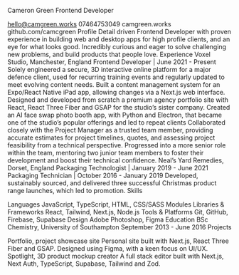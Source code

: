 Cameron Green
Frontend Developer

hello@camgreen.works 07464753049 camgreen.works github.com/camcgreen
Profile
Detail driven Frontend Developer with proven experience in building web and desktop apps for high profile clients, and an eye for what looks good. Incredibly curious and eager to solve challenging new problems, and build products that people love.
Experience
Voxel Studio, Manchester, England
Frontend Developer | June 2021 - Present
Solely engineered a secure, 3D interactive online platform for a major defence client, used for recurring training events and regularly updated to meet evolving content needs.
Built a content management system for an Expo/React Native iPad app, allowing changes via a Next.js web interface.
Designed and developed from scratch a premium agency portfolio site with React, React Three Fiber and GSAP for the studio’s sister company.
Created an AI face swap photo booth app, with Python and Electron, that became one of the studio’s popular offerings and led to repeat clients
Collaborated closely with the Project Manager as a trusted team member, providing accurate estimates for project timelines, quotes, and assessing project feasibility from a technical perspective.
Progressed into a more senior role within the team, mentoring two junior team members to foster their development and boost their technical confidence.
Neal’s Yard Remedies, Dorset, England
Packaging Technologist | January 2019 - June 2021
Packaging Technician | October 2016 - January 2019
Developed, sustainably sourced, and delivered three successful Christmas product range launches, which led to promotion.
Skills

Languages
JavaScript, TypeScript, HTML, CSS/SASS Modules
Libraries & Frameworks
React, Tailwind, Next.js, Node.js
Tools & Platforms
Git, GitHub, Firebase, Supabase
Design
Adobe Photoshop, Figma
Education
BSc Chemistry,
University of Southampton
September 2013 - June 2016
Projects

Portfolio, project showcase site
Personal site built with Next.js, React Three Fiber and GSAP. Designed using Figma, with a keen focus on UI/UX.
Spotlight, 3D product mockup creator
A full stack editor built with Next.js, Next Auth, TypeScript, Supabase, Tailwind and Zod.
